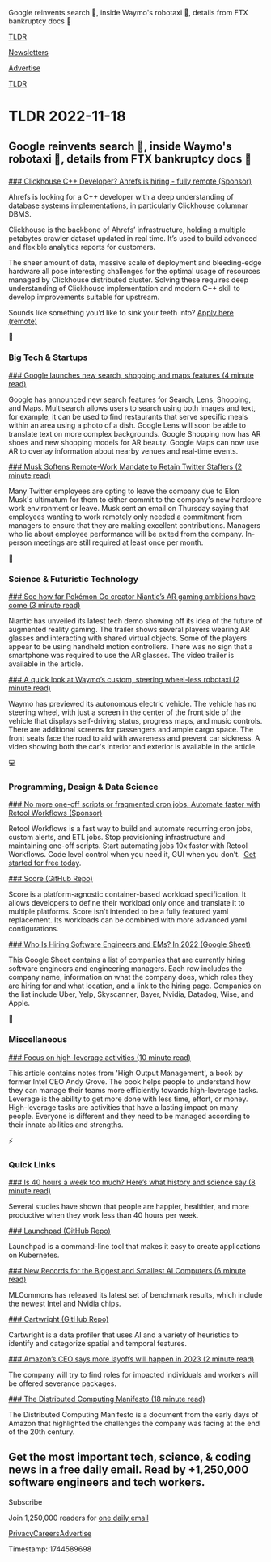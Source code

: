Google reinvents search 🔎, inside Waymo's robotaxi 🚕, details from FTX bankruptcy docs 🏦

[TLDR](/)

[Newsletters](/newsletters)

[Advertise](https://advertise.tldr.tech/)

[TLDR](/)

# TLDR 2022-11-18

## Google reinvents search 🔎, inside Waymo's robotaxi 🚕, details from FTX bankruptcy docs 🏦

### 

[### Clickhouse C++ Developer? Ahrefs is hiring - fully remote (Sponsor)](https://ahrefs.com/jobs/clickhouse-c++-developer?utm_source=tldr&amp;utm_campaign=20221811)

Ahrefs is looking for a C++ developer with a deep understanding of database systems implementations, in particularly Clickhouse columnar DBMS.

Clickhouse is the backbone of Ahrefs’ infrastructure, holding a multiple petabytes crawler dataset updated in real time. It’s used to build advanced and flexible analytics reports for customers.

The sheer amount of data, massive scale of deployment and bleeding-edge hardware all pose interesting challenges for the optimal usage of resources managed by Clickhouse distributed cluster. Solving these requires deep understanding of Clickhouse implementation and modern C++ skill to develop improvements suitable for upstream.

Sounds like something you’d like to sink your teeth into? [Apply here (remote)](https://ahrefs.com/jobs/clickhouse-c++-developer?utm_source=tldr&utm_campaign=20221811)

📱

### Big Tech & Startups

[### Google launches new search, shopping and maps features (4 minute read)](https://searchengineland.com/google-launches-new-search-shopping-and-maps-features-389636?utm_source=tldrnewsletter)

Google has announced new search features for Search, Lens, Shopping, and Maps. Multisearch allows users to search using both images and text, for example, it can be used to find restaurants that serve specific meals within an area using a photo of a dish. Google Lens will soon be able to translate text on more complex backgrounds. Google Shopping now has AR shoes and new shopping models for AR beauty. Google Maps can now use AR to overlay information about nearby venues and real-time events.

[### Musk Softens Remote-Work Mandate to Retain Twitter Staffers (2 minute read)](https://archive.ph/WC0Gx#selection-3575.183-3575.386?utm_source=tldrnewsletter)

Many Twitter employees are opting to leave the company due to Elon Musk's ultimatum for them to either commit to the company's new hardcore work environment or leave. Musk sent an email on Thursday saying that employees wanting to work remotely only needed a commitment from managers to ensure that they are making excellent contributions. Managers who lie about employee performance will be exited from the company. In-person meetings are still required at least once per month.

🚀

### Science & Futuristic Technology

[### See how far Pokémon Go creator Niantic’s AR gaming ambitions have come (3 minute read)](https://www.theverge.com/2022/11/17/23463988/niantic-qualcomm-augmented-reality-glasses-ar2-gen-1-processor-platform-snapdragon-spaces?utm_source=tldrnewsletter)

Niantic has unveiled its latest tech demo showing off its idea of the future of augmented reality gaming. The trailer shows several players wearing AR glasses and interacting with shared virtual objects. Some of the players appear to be using handheld motion controllers. There was no sign that a smartphone was required to use the AR glasses. The video trailer is available in the article.

[### A quick look at Waymo’s custom, steering wheel-less robotaxi (2 minute read)](https://9to5google.com/2022/11/16/waymo-robotaxi/?utm_source=tldrnewsletter)

Waymo has previewed its autonomous electric vehicle. The vehicle has no steering wheel, with just a screen in the center of the front side of the vehicle that displays self-driving status, progress maps, and music controls. There are additional screens for passengers and ample cargo space. The front seats face the road to aid with awareness and prevent car sickness. A video showing both the car's interior and exterior is available in the article.

💻

### Programming, Design & Data Science

[### No more one-off scripts or fragmented cron jobs. Automate faster with Retool Workflows (Sponsor)](https://retool.com/products/workflows/?utm_source=sponsor&amp;utm_medium=newsletter&amp;utm_campaign=tldr)

Retool Workflows is a fast way to build and automate recurring cron jobs, custom alerts, and ETL jobs. Stop provisioning infrastructure and maintaining one-off scripts. Start automating jobs 10x faster with Retool Workflows. Code level control when you need it, GUI when you don’t.  [Get started for free today](https://retool.com/products/workflows/?utm_source=sponsor&utm_medium=newsletter&utm_campaign=tldr).

[### Score (GitHub Repo)](https://github.com/score-spec/spec?utm_source=tldrnewsletter)

Score is a platform-agnostic container-based workload specification. It allows developers to define their workload only once and translate it to multiple platforms. Score isn't intended to be a fully featured yaml replacement. Its workloads can be combined with more advanced yaml configurations.

[### Who Is Hiring Software Engineers and EMs? In 2022 (Google Sheet)](https://docs.google.com/spreadsheets/d/1SMKjAgYxG1iAi_G4E3DJik17-EkO8QiTo6obeZCiBAQ/edit#gid=882540374?utm_source=tldrnewsletter)

This Google Sheet contains a list of companies that are currently hiring software engineers and engineering managers. Each row includes the company name, information on what the company does, which roles they are hiring for and what location, and a link to the hiring page. Companies on the list include Uber, Yelp, Skyscanner, Bayer, Nvidia, Datadog, Wise, and Apple.

🎁

### Miscellaneous

[### Focus on high-leverage activities (10 minute read)](https://addyosmani.com/blog/high-leverage-activites/?utm_source=tldrnewsletter)

This article contains notes from 'High Output Management', a book by former Intel CEO Andy Grove. The book helps people to understand how they can manage their teams more efficiently towards high-leverage tasks. Leverage is the ability to get more done with less time, effort, or money. High-leverage tasks are activities that have a lasting impact on many people. Everyone is different and they need to be managed according to their innate abilities and strengths.

⚡

### Quick Links

[### Is 40 hours a week too much? Here’s what history and science say (8 minute read)](https://www.okta.com/au/identity-101/40-hour-work-week/?utm_source=tldrnewsletter)

Several studies have shown that people are happier, healthier, and more productive when they work less than 40 hours per week.

[### Launchpad (GitHub Repo)](https://github.com/jetpack-io/launchpad?utm_source=tldrnewsletter)

Launchpad is a command-line tool that makes it easy to create applications on Kubernetes.

[### New Records for the Biggest and Smallest AI Computers (6 minute read)](https://spectrum.ieee.org/mlperf-training?utm_source=tldrnewsletter)

MLCommons has released its latest set of benchmark results, which include the newest Intel and Nvidia chips.

[### Cartwright (GitHub Repo)](https://github.com/jataware/cartwright?utm_source=tldrnewsletter)

Cartwright is a data profiler that uses AI and a variety of heuristics to identify and categorize spatial and temporal features.

[### Amazon’s CEO says more layoffs will happen in 2023 (2 minute read)](https://www.theverge.com/2022/11/17/23465169/amazon-layoffs-continuing-2023-ceo-andy-jassy?utm_source=tldrnewsletter)

The company will try to find roles for impacted individuals and workers will be offered severance packages.

[### The Distributed Computing Manifesto (18 minute read)](https://www.allthingsdistributed.com/2022/11/amazon-1998-distributed-computing-manifesto.html?utm_source=tldrnewsletter)

The Distributed Computing Manifesto is a document from the early days of Amazon that highlighted the challenges the company was facing at the end of the 20th century.

## Get the most important tech, science, & coding news in a free daily email. Read by +1,250,000 software engineers and tech workers.

Subscribe

Join 1,250,000 readers for [one daily email](/api/latest/tech)

[Privacy](/privacy)[Careers](https://jobs.ashbyhq.com/tldr.tech)[Advertise](/tech/advertise)

Timestamp: 1744589698